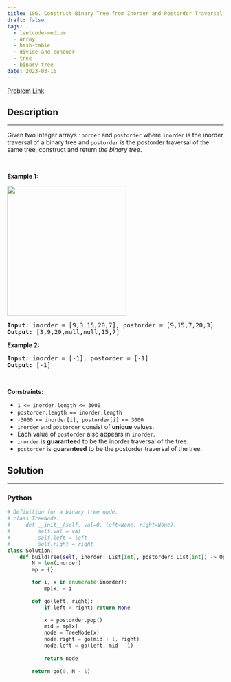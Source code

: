 ```yaml
---
title: 106. Construct Binary Tree from Inorder and Postorder Traversal
draft: false
tags: 
  - leetcode-medium
  - array
  - hash-table
  - divide-and-conquer
  - tree
  - binary-tree
date: 2023-03-16
---
```


[Problem Link](https://leetcode.com/problems/construct-binary-tree-from-inorder-and-postorder-traversal/)

## Description

---
<p>Given two integer arrays <code>inorder</code> and <code>postorder</code> where <code>inorder</code> is the inorder traversal of a binary tree and <code>postorder</code> is the postorder traversal of the same tree, construct and return <em>the binary tree</em>.</p>

<p>&nbsp;</p>
<p><strong class="example">Example 1:</strong></p>
<img alt="" src="https://assets.leetcode.com/uploads/2021/02/19/tree.jpg" style="width: 277px; height: 302px;" />
<pre>
<strong>Input:</strong> inorder = [9,3,15,20,7], postorder = [9,15,7,20,3]
<strong>Output:</strong> [3,9,20,null,null,15,7]
</pre>

<p><strong class="example">Example 2:</strong></p>

<pre>
<strong>Input:</strong> inorder = [-1], postorder = [-1]
<strong>Output:</strong> [-1]
</pre>

<p>&nbsp;</p>
<p><strong>Constraints:</strong></p>

<ul>
	<li><code>1 &lt;= inorder.length &lt;= 3000</code></li>
	<li><code>postorder.length == inorder.length</code></li>
	<li><code>-3000 &lt;= inorder[i], postorder[i] &lt;= 3000</code></li>
	<li><code>inorder</code> and <code>postorder</code> consist of <strong>unique</strong> values.</li>
	<li>Each value of <code>postorder</code> also appears in <code>inorder</code>.</li>
	<li><code>inorder</code> is <strong>guaranteed</strong> to be the inorder traversal of the tree.</li>
	<li><code>postorder</code> is <strong>guaranteed</strong> to be the postorder traversal of the tree.</li>
</ul>


## Solution

---
### Python
``` py title='construct-binary-tree-from-inorder-and-postorder-traversal'
# Definition for a binary tree node.
# class TreeNode:
#     def __init__(self, val=0, left=None, right=None):
#         self.val = val
#         self.left = left
#         self.right = right
class Solution:
    def buildTree(self, inorder: List[int], postorder: List[int]) -> Optional[TreeNode]:
        N = len(inorder)
        mp = {}

        for i, x in enumerate(inorder):
            mp[x] = i
        
        def go(left, right):
            if left > right: return None

            x = postorder.pop()
            mid = mp[x]
            node = TreeNode(x)
            node.right = go(mid + 1, right)
            node.left = go(left, mid - 1)
            
            return node
        
        return go(0, N - 1)
```

